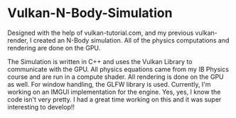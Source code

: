 # Vulkan-N-Body-Simulation
Designed with the help of vulkan-tutorial.com, and my previous vulkan-render, I created an N-Body simulation. All of the physics computations and rendering are done on the GPU.


The Simulation is written in C++ and uses the Vulkan Library to communicate with the GPU. All physics equations came from my IB Physics course and are run in a compute shader. All rendering is done on the GPU as well. For window handling, the GLFW library is used. Currently, I'm working on an IMGUI implementation for the engine. Yes, yes, I know the code isn't very pretty. I had a great time working on this and it was super interesting to develop!!
